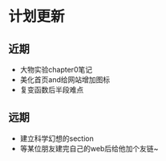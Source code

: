 # 计划更新

## 近期
- 大物实验chapter0笔记
- 美化首页and给网站增加图标
- 复变函数后半段难点

## 远期
- 建立科学幻想的section
- 等某位朋友建完自己的web后给他加个友链~

  